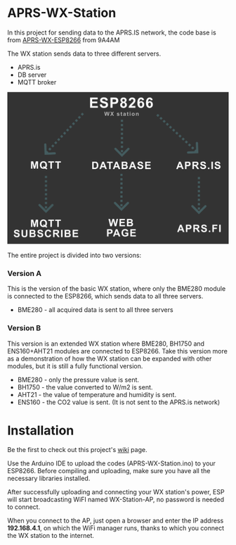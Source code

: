 # APRS-WX-Station

In this project for sending data to the APRS.IS network, the code base is from [APRS-WX-ESP8266](https://github.com/9A4AM/APRS-WX-ESP8266) from 9A4AM  

The WX station sends data to three different servers.
- APRS.is
- DB server
- MQTT broker

![diagram](https://github.com/ondrahladik/APRS-WX-Station/blob/main/Diagram.png)  

The entire project is divided into two versions:

### Version A
This is the version of the basic WX station, where only the BME280 module is connected to the ESP8266, which sends data to all three servers.

- BME280 - all acquired data is sent to all three servers

### Version B
This version is an extended WX station where BME280, BH1750 and ENS160+AHT21 modules are connected to ESP8266. Take this version more as a demonstration of how the WX station can be expanded with other modules, but it is still a fully functional version.

- BME280 - only the pressure value is sent.
- BH1750 - the value converted to W/m2 is sent.
- AHT21 - the value of temperature and humidity is sent.
- ENS160 - the CO2 value is sent. (It is not sent to the APRS.is network)

# Installation
Be the first to check out this project's [wiki](https://github.com/ondrahladik/APRS-WX-Station/wiki) page.  

Use the Arduino IDE to upload the codes (APRS-WX-Station.ino) to your ESP8266. Before compiling and uploading, make sure you have all the necessary libraries installed.  

After successfully uploading and connecting your WX station's power, ESP will start broadcasting WiFI named WX-Station-AP, no password is needed to connect.   

When you connect to the AP, just open a browser and enter the IP address **192.168.4.1**, on which the WiFi manager runs, thanks to which you connect the WX station to the internet.